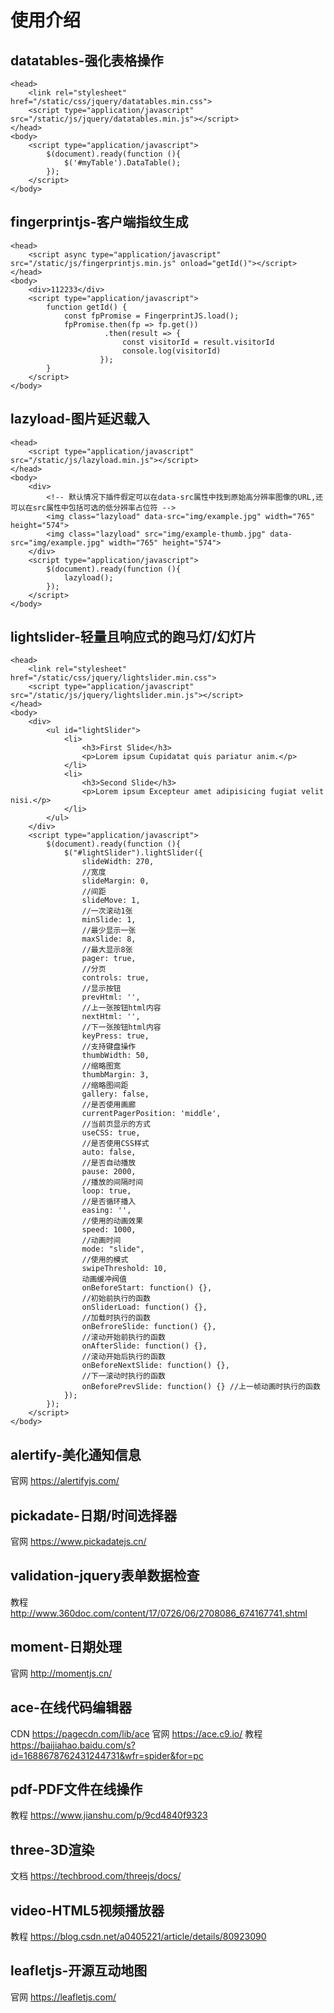 # 使用介绍
## datatables-强化表格操作
```
<head>
    <link rel="stylesheet" href="/static/css/jquery/datatables.min.css">
    <script type="application/javascript" src="/static/js/jquery/datatables.min.js"></script>
</head>
<body>
    <script type="application/javascript">
        $(document).ready(function (){
            $('#myTable').DataTable();
        });
	</script>
</body>
```

## fingerprintjs-客户端指纹生成
```
<head>
    <script async type="application/javascript" src="/static/js/fingerprintjs.min.js" onload="getId()"></script>
</head>
<body>
    <div>112233</div>
    <script type="application/javascript">
        function getId() {
            const fpPromise = FingerprintJS.load();
            fpPromise.then(fp => fp.get())
                     .then(result => {
                         const visitorId = result.visitorId
                         console.log(visitorId)
                    });
        }
    </script>
</body>
```

## lazyload-图片延迟载入
```
<head>
    <script type="application/javascript" src="/static/js/lazyload.min.js"></script>
</head>
<body>
    <div>
        <!-- 默认情况下插件假定可以在data-src属性中找到原始高分辨率图像的URL,还可以在src属性中包括可选的低分辨率占位符 -->
        <img class="lazyload" data-src="img/example.jpg" width="765" height="574">
        <img class="lazyload" src="img/example-thumb.jpg" data-src="img/example.jpg" width="765" height="574">
    </div>
    <script type="application/javascript">
        $(document).ready(function (){
            lazyload();
        });
    </script>
</body>
```

## lightslider-轻量且响应式的跑马灯/幻灯片
```
<head>
    <link rel="stylesheet" href="/static/css/jquery/lightslider.min.css">
    <script type="application/javascript" src="/static/js/jquery/lightslider.min.js"></script>
</head>
<body>
    <div>
        <ul id="lightSlider">
            <li>
                <h3>First Slide</h3>
                <p>Lorem ipsum Cupidatat quis pariatur anim.</p>
            </li>
            <li>
                <h3>Second Slide</h3>
                <p>Lorem ipsum Excepteur amet adipisicing fugiat velit nisi.</p>
            </li>
        </ul>
    </div>
    <script type="application/javascript">
        $(document).ready(function (){
            $("#lightSlider").lightSlider({
                slideWidth: 270,
                //宽度
                slideMargin: 0,
                //间距
                slideMove: 1,
                //一次滚动1张
                minSlide: 1,
                //最少显示一张
                maxSlide: 8,
                //最大显示8张
                pager: true,
                //分页
                controls: true,
                //显示按钮
                prevHtml: '',
                //上一张按钮html内容
                nextHtml: '',
                //下一张按钮html内容
                keyPress: true,
                //支持键盘操作
                thumbWidth: 50,
                //缩略图宽
                thumbMargin: 3,
                //缩略图间距
                gallery: false,
                //是否使用画廊
                currentPagerPosition: 'middle',
                //当前页显示的方式
                useCSS: true,
                //是否使用CSS样式
                auto: false,
                //是否自动播放
                pause: 2000,
                //播放的间隔时间
                loop: true,
                //是否循环播入
                easing: '',
                //使用的动画效果
                speed: 1000,
                //动画时间
                mode: "slide",
                //使用的模式
                swipeThreshold: 10,
                动画缓冲阀值
                onBeforeStart: function() {},
                //初始前执行的函数
                onSliderLoad: function() {},
                //加载时执行的函数
                onBefroreSlide: function() {},
                //滚动开始前执行的函数
                onAfterSlide: function() {},
                //滚动开始后执行的函数
                onBeforeNextSlide: function() {},
                //下一滚动时执行的函数
                onBeforePrevSlide: function() {} //上一帧动画时执行的函数
            });
        });
	</script>
</body>
```

## alertify-美化通知信息
官网 https://alertifyjs.com/

## pickadate-日期/时间选择器
官网 https://www.pickadatejs.cn/

## validation-jquery表单数据检查
教程 http://www.360doc.com/content/17/0726/06/2708086_674167741.shtml

## moment-日期处理
官网 http://momentjs.cn/

## ace-在线代码编辑器
CDN https://pagecdn.com/lib/ace
官网 https://ace.c9.io/
教程 https://baijiahao.baidu.com/s?id=1688678762431244731&wfr=spider&for=pc

## pdf-PDF文件在线操作
教程 https://www.jianshu.com/p/9cd4840f9323

## three-3D渲染
文档 https://techbrood.com/threejs/docs/

## video-HTML5视频播放器
教程 https://blog.csdn.net/a0405221/article/details/80923090

## leafletjs-开源互动地图
官网 https://leafletjs.com/
